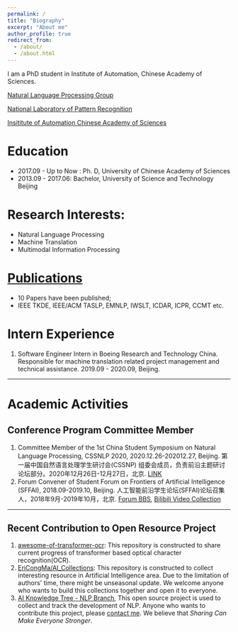 ```yaml
---
permalink: /
title: "Biography"
excerpt: "About me"
author_profile: true
redirect_from: 
  - /about/
  - /about.html
---
```



I am a PhD student in Institute of Automation, Chinese Academy of Sciences.

[Natural Language Processing Group](http://www.nlpr.ia.ac.cn/cip/introduction.htm)

[National Laboratory of Pattern Recognition](http://www.nlpr.ia.ac.cn/nlpren/EN/volumn/home.shtml)

[Insititute of Automation Chinese Academy of Sciences](http://www.ia.cas.cn/)

Education
======

* 2017.09 - Up to Now : Ph. D, University of Chinese Academy of Sciences
* 2013.09 - 2017.06: Bachelor, University of Science and Technology Beijing

Research Interests:
======

* Natural Language Processing
* Machine Translation
* Multimodal Information Processing

# [Publications](https://ericongma.github.io/publications/)

- 10 Papers have been published;
- IEEE TKDE, IEEE/ACM TASLP, EMNLP, IWSLT, ICDAR, ICPR, CCMT etc.

Intern Experience
===

1. Software Engineer Intern in Boeing Research and Technology China. Responsible for machine translation related project management and technical assistance. 2019.09 - 2020.09, Beijing.



---



Academic Activities
======
## Conference Program Committee Member

1. Committee Member of the 1st China Student Symposium on Natural Language Processing, CSSNLP 2020, 2020.12.26-202012.27, Beijing. 第一届中国自然语言处理学生研讨会(CSSNP) 组委会成员，负责前沿主题研讨论坛部分。2020年12月26日-12月27日，北京. [LINK](http://conference.cipsc.org.cn/cssnlp/#/)
2. Forum Convener of Student Forum on Frontiers of Artificial Intelligence (SFFAI), 2018.09-2019.10, Beijing. 人工智能前沿学生论坛(SFFAI)论坛召集人，2018年9月-2019年10月，北京. [Forum BBS](https://bbs.sffai.com/), [Bilibili Video Collection](https://www.bilibili.com/read/cv1632709/)

---

## Recent Contribution to Open Resource Project

1. [awesome-of-transformer-ocr](https://github.com/EriCongMa/awesome-transformer-ocr): This repository is constructed to share current progress of transformer based optical character recognition(OCR). 
1. [EriCongMa/AI_Collections](https://github.com/EriCongMa/AI_Collections): This repository is constructed to collect interesting resource in Artificial Intelligence area. Due to the limitation of authors' time, there might be unseasonal update. We welcome anyone who wants to build this collections together and open it to everyone.
2. [AI Knowledge Tree - NLP Branch](https://github.com/SFFAI-AIKT/AIKT-Natural_Language_Processing), This open source project is used to collect and track the development of NLP. Anyone who wants to contribute this project, please [contact me](mailto:cong.ma@nlpr.ia.ac.cn). We believe that *Sharing Can Make Everyone Stronger*.


